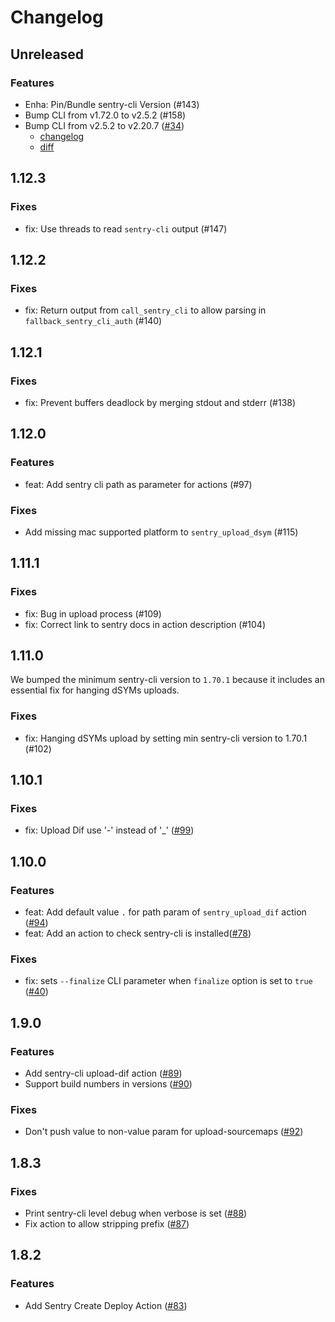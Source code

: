 # Changelog

## Unreleased

### Features

- Enha: Pin/Bundle sentry-cli Version (#143)
- Bump CLI from v1.72.0 to v2.5.2 (#158)
- Bump CLI from v2.5.2 to v2.20.7 ([#34](https://github.com/mikkopiu/sentry-fastlane-plugin/pull/34))
  - [changelog](https://github.com/getsentry/sentry-cli/blob/master/CHANGELOG.md#2207)
  - [diff](https://github.com/getsentry/sentry-cli/compare/2.5.2...2.20.7)

## 1.12.3

### Fixes

- fix: Use threads to read `sentry-cli` output (#147)

## 1.12.2

### Fixes

- fix: Return output from `call_sentry_cli` to allow parsing in `fallback_sentry_cli_auth` (#140)

## 1.12.1

### Fixes

- fix: Prevent buffers deadlock by merging stdout and stderr (#138)

## 1.12.0

### Features

- feat: Add sentry cli path as parameter for actions (#97)

### Fixes

- Add missing mac supported platform to `sentry_upload_dsym` (#115)

## 1.11.1

### Fixes

- fix: Bug in upload process (#109)
- fix: Correct link to sentry docs in action description (#104)

## 1.11.0

We bumped the minimum sentry-cli version to `1.70.1` because it includes an essential fix for hanging dSYMs uploads.

### Fixes

- fix: Hanging dSYMs upload by setting min sentry-cli version to 1.70.1 (#102)

## 1.10.1

### Fixes

- fix: Upload Dif use '-' instead of '_' ([#99](https://github.com/getsentry/sentry-fastlane-plugin/pull/99))

## 1.10.0

### Features

- feat: Add default value `.` for path param of `sentry_upload_dif` action ([#94](https://github.com/getsentry/sentry-fastlane-plugin/pull/94))
- feat: Add an action to check sentry-cli is installed([#78](https://github.com/getsentry/sentry-fastlane-plugin/pull/78))

### Fixes

- fix: sets `--finalize` CLI parameter when `finalize` option is set to `true` ([#40](https://github.com/getsentry/sentry-fastlane-plugin/pull/40))

## 1.9.0

### Features

- Add sentry-cli upload-dif action ([#89](https://github.com/getsentry/sentry-fastlane-plugin/pull/89))
- Support build numbers in versions ([#90](https://github.com/getsentry/sentry-fastlane-plugin/pull/90))

### Fixes

- Don't push value to non-value param for upload-sourcemaps ([#92](https://github.com/getsentry/sentry-fastlane-plugin/pull/92))

## 1.8.3

### Fixes

- Print sentry-cli level debug when verbose is set ([#88](https://github.com/getsentry/sentry-fastlane-plugin/pull/88))
- Fix action to allow stripping prefix ([#87](https://github.com/getsentry/sentry-fastlane-plugin/pull/87))

## 1.8.2

### Features

- Add Sentry Create Deploy Action ([#83](https://github.com/getsentry/sentry-fastlane-plugin/pull/83))

